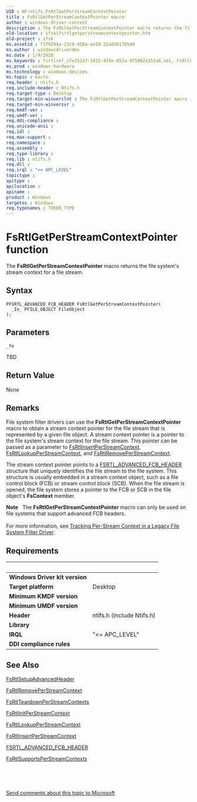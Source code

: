 ```yaml
---
UID : NF:ntifs.FsRtlGetPerStreamContextPointer
title : FsRtlGetPerStreamContextPointer macro
author : windows-driver-content
description : The FsRtlGetPerStreamContextPointer macro returns the file system's stream context for a file stream.
old-location : ifsk\fsrtlgetperstreamcontextpointer.htm
old-project : ifsk
ms.assetid : f3f9294a-23c0-450a-ae29-22add8176540
ms.author : windowsdriverdev
ms.date : 1/9/2018
ms.keywords : fsrtlref_c7e152d7-1815-435e-852a-975962e355a6.xml, FsRtlGetPerStreamContextPointer function [Installable File System Drivers], FsRtlGetPerStreamContextPointer, ifsk.fsrtlgetperstreamcontextpointer, ntifs/FsRtlGetPerStreamContextPointer
ms.prod : windows-hardware
ms.technology : windows-devices
ms.topic : macro
req.header : ntifs.h
req.include-header : Ntifs.h
req.target-type : Desktop
req.target-min-winverclnt : The FsRtlGetPerStreamContextPointer macro is available on Microsoft Windows XP and later, and on the Update Rollup for Windows 2000 Service Pack 4 (SP4).
req.target-min-winversvr : 
req.kmdf-ver : 
req.umdf-ver : 
req.ddi-compliance : 
req.unicode-ansi : 
req.idl : 
req.max-support : 
req.namespace : 
req.assembly : 
req.type-library : 
req.lib : ntifs.h
req.dll : 
req.irql : "<= APC_LEVEL"
topictype : 
apitype : 
apilocation : 
apiname : 
product : Windows
targetos : Windows
req.typenames : TOKEN_TYPE
---
```



# FsRtlGetPerStreamContextPointer function
The <b>FsRtlGetPerStreamContextPointer</b> macro returns the file system's stream context for a file stream.

## Syntax

````
PFSRTL_ADVANCED_FCB_HEADER FsRtlGetPerStreamContextPointer(
  _In_ PFILE_OBJECT FileObject
);
````

## Parameters

`_fo`

TBD


## Return Value

None

## Remarks

File system filter drivers can use the <b>FsRtlGetPerStreamContextPointer</b> macro to obtain a stream context pointer for the file stream that is represented by a given file object. A stream context pointer is a pointer to the file system's stream context for the file stream. This pointer can be passed as a parameter to <a href="..\ntifs\nf-ntifs-fsrtlinsertperstreamcontext.md">FsRtlInsertPerStreamContext</a>, <a href="..\ntifs\nf-ntifs-fsrtllookupperstreamcontext.md">FsRtlLookupPerStreamContext</a>, and <a href="..\ntifs\nf-ntifs-fsrtlremoveperstreamcontext.md">FsRtlRemovePerStreamContext</a>. 

The stream context pointer points to a <a href="..\ntifs\ns-ntifs-_fsrtl_advanced_fcb_header.md">FSRTL_ADVANCED_FCB_HEADER</a> structure that uniquely identifies the file stream to the file system. This structure is usually embedded in a stream context object, such as a file control block (FCB) or stream control block (SCB). When the file stream is opened, the file system stores a pointer to the FCB or SCB in the file object's <b>FsContext</b> member. 
<div class="alert"><b>Note</b>    The <b>FsRtlGetPerStreamContextPointer</b> macro can only be used on file systems that support advanced FCB headers.</div><div> </div>For more information, see <a href="https://msdn.microsoft.com/d908ee30-a433-460c-8c14-883702b4f810">Tracking Per-Stream Context in a Legacy File System Filter Driver</a>.

## Requirements
| &nbsp; | &nbsp; |
| ---- |:---- |
| **Windows Driver kit version** |  |
| **Target platform** | Desktop |
| **Minimum KMDF version** |  |
| **Minimum UMDF version** |  |
| **Header** | ntifs.h (include Ntifs.h) |
| **Library** |  |
| **IRQL** | "<= APC_LEVEL" |
| **DDI compliance rules** |  |

## See Also

<a href="..\ntifs\nf-ntifs-fsrtlsetupadvancedheader.md">FsRtlSetupAdvancedHeader</a>

<a href="..\ntifs\nf-ntifs-fsrtlremoveperstreamcontext.md">FsRtlRemovePerStreamContext</a>

<a href="..\ntifs\nf-ntifs-fsrtlteardownperstreamcontexts.md">FsRtlTeardownPerStreamContexts</a>

<a href="..\ntifs\nf-ntifs-fsrtlinitperstreamcontext.md">FsRtlInitPerStreamContext</a>

<a href="..\ntifs\nf-ntifs-fsrtllookupperstreamcontext.md">FsRtlLookupPerStreamContext</a>

<a href="..\ntifs\nf-ntifs-fsrtlinsertperstreamcontext.md">FsRtlInsertPerStreamContext</a>

<a href="..\ntifs\ns-ntifs-_fsrtl_advanced_fcb_header.md">FSRTL_ADVANCED_FCB_HEADER</a>

<a href="https://msdn.microsoft.com/library/windows/hardware/ff547285">FsRtlSupportsPerStreamContexts</a>

 

 

<a href="mailto:wsddocfb@microsoft.com?subject=Documentation%20feedback [ifsk\ifsk]:%20FsRtlGetPerStreamContextPointer function%20 RELEASE:%20(1/9/2018)&amp;body=%0A%0APRIVACY STATEMENT%0A%0AWe use your feedback to improve the documentation. We don't use your email address for any other purpose, and we'll remove your email address from our system after the issue that you're reporting is fixed. While we're working to fix this issue, we might send you an email message to ask for more info. Later, we might also send you an email message to let you know that we've addressed your feedback.%0A%0AFor more info about Microsoft's privacy policy, see http://privacy.microsoft.com/en-us/default.aspx." title="Send comments about this topic to Microsoft">Send comments about this topic to Microsoft</a>